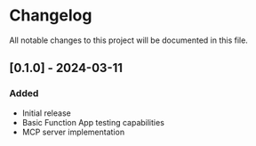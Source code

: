 # Changelog

All notable changes to this project will be documented in this file.

## [0.1.0] - 2024-03-11

### Added
- Initial release
- Basic Function App testing capabilities
- MCP server implementation
